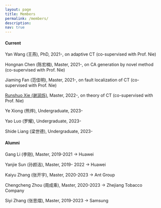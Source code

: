```yaml
---
layout: page
title: Members
permalink: /members/
description: 
nav: true
---
```

#### Current

Yan Wang (王燕), PhD, 2021-, on adaptive CT (co-supervised with Prof. Nie)

Hongnan Chen (陈宏楠), Master, 2021-, on CA generation by novel method (co-supervised with Prof. Nie)

Jiaming Fan (范佳明), Master, 2021-, on fault localization of CT (co-supervised with Prof. Nie)

[Runshuo Xie (谢润烁)](https://leonicatot.github.io/), Master, 2022-, on theory of CT (co-supervised with Prof. Nie)

Ye Xiong (熊烨), Undergraduate, 2023- 

Yao Luo (罗耀), Undergraduate, 2023- 

Shide Liang (梁世德), Undergraduate, 2023- 

#### Alumni

Gang Li (李刚), Master, 2019-2021 -> Huawei

Yanjie Sun (孙颜洁), Master, 2019- 2022 -> Huawei

Kaiyu Zhang (张开宇), Master, 2020-2023 -> Ant Group

Chengcheng Zhou (周成乘), Master, 2020-2023 -> Zhejiang Tobacco Company

Siyi Zhang (张思熠), Master, 2019-2023  -> Samsung
